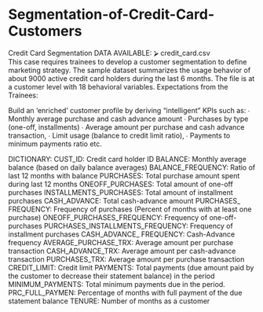 # Segmentation-of-Credit-Card-Customers
Credit Card Segmentation DATA AVAILABLE: 
⮚ credit_card.csv  
This case requires trainees to develop a customer segmentation to define marketing strategy.
The sample dataset summarizes the usage behavior of about 9000 active credit card holders during the last 6 months. 
The file is at a customer level with 18 behavioral variables. Expectations from the Trainees:  

Build an ‘enriched’ customer profile by deriving “intelligent” KPIs such as: 
∙ Monthly average purchase and cash advance amount 
∙ Purchases by type (one-off, installments)
∙ Average amount per purchase and cash advance transaction, 
∙ Limit usage (balance to credit limit ratio), 
∙ Payments to minimum payments ratio etc. 

 DICTIONARY: CUST_ID: Credit card holder ID
 BALANCE: Monthly average balance (based on daily balance averages)
 BALANCE_FREQUENCY: Ratio of last 12 months with balance
 PURCHASES: Total purchase amount spent during last 12 months 
 ONEOFF_PURCHASES: Total amount of one-off purchases 
 INSTALLMENTS_PURCHASES: Total amount of installment purchases 
 CASH_ADVANCE: Total cash-advance amount
 PURCHASES_ FREQUENCY: Frequency of purchases (Percent of months with at least one purchase) 
 ONEOFF_PURCHASES_FREQUENCY: Frequency of one-off-purchases 
 PURCHASES_INSTALLMENTS_FREQUENCY: Frequency of installment purchases 
 CASH_ADVANCE_ FREQUENCY: Cash-Advance frequency 
 AVERAGE_PURCHASE_TRX: Average amount per purchase transaction
 CASH_ADVANCE_TRX: Average amount per cash-advance transaction 
 PURCHASES_TRX: Average amount per purchase transaction 
 CREDIT_LIMIT: Credit limit PAYMENTS: Total payments (due amount paid by the customer to decrease their statement balance) in the period 
 MINIMUM_PAYMENTS: Total minimum payments due in the period. 
 PRC_FULL_PAYMEN: Percentage of months with full payment of the due statement balance TENURE: Number of months as a customer
